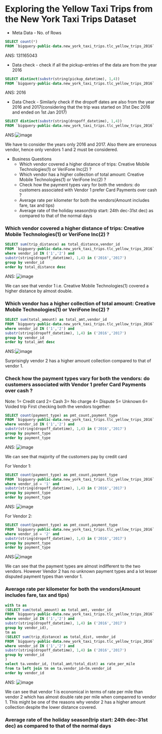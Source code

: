 # Exploring the Yellow Taxi Trips from the New York Taxi Trips Dataset

* Meta Data - No. of Rows
```sql
SELECT count(*)
FROM `bigquery-public-data.new_york_taxi_trips.tlc_yellow_trips_2016`
```
ANS: 131165043

* Data check - check if all the pickup-entries of the data are from the year 2016
```sql
SELECT distinct(substr(string(pickup_datetime), 1,4))
FROM `bigquery-public-data.new_york_taxi_trips.tlc_yellow_trips_2016`
```
ANS: 2016

* Data Check - Similarly check if the dropoff dates are also from the year 2016 and 2017(considering that the trip was started on 31st Dec 2016 and ended on 1st Jan 2017)
```sql
SELECT distinct(substr(string(dropoff_datetime), 1,4))
FROM `bigquery-public-data.new_york_taxi_trips.tlc_yellow_trips_2016`
```
ANS:![image](https://user-images.githubusercontent.com/87647766/127478765-76359d0b-e77b-4bb1-ac15-5dfe08b2a287.png)

We have to consider the years only 2016 and 2017. Also there are erroneous vendor, hence only vendors 1 and 2 must be considered. 

* Business Questions
  *  Which vendor covered a higher distance of trips: Creative Mobile Technologies(1) or VeriFone Inc(2) ?
  *  Which vendor has a higher collection of total amount: Creative Mobile Technologies(1) or VeriFone Inc(2) ?
  *  Check how the payment types vary for both the vendors: do customers associated with Vendor 1 prefer Card Payments over cash ?
  *  Average rate per kilometer for both the vendors(Amount includes fare, tax and tips)
  *  Average rate of the holiday season(trip start: 24th dec-31st dec) as compared to that of the normal days

### Which vendor covered a higher distance of trips: Creative Mobile Technologies(1) or VeriFone Inc(2) ?
```sql
SELECT sum(trip_distance) as total_distance,vendor_id
FROM `bigquery-public-data.new_york_taxi_trips.tlc_yellow_trips_2016`
where vendor_id IN ('1','2') and
substr(string(dropoff_datetime), 1,4) in ('2016','2017')
group by vendor_id
order by total_distance desc
```
ANS: ![image](https://user-images.githubusercontent.com/87647766/127479924-a39f4853-28d1-403d-9ee4-762e4ae225dc.png)

We can see that vendor 1 i.e. Creative Mobile Technologies(1) covered a higher distance by almost double.

### Which vendor has a higher collection of total amount: Creative Mobile Technologies(1) or VeriFone Inc(2) ?
```sql
SELECT sum(total_amount) as total_amt,vendor_id
FROM `bigquery-public-data.new_york_taxi_trips.tlc_yellow_trips_2016`
where vendor_id IN ('1','2') and
substr(string(dropoff_datetime), 1,4) in ('2016','2017')
group by vendor_id
order by total_amt desc
```
ANS:![image](https://user-images.githubusercontent.com/87647766/127480341-063a5589-5f13-4b50-a67f-74ea6202e75a.png)

Surprisingly vendor 2 has a higher amount collection compared to that of vendor 1.

###  Check how the payment types vary for both the vendors: do customers associated with Vendor 1 prefer Card Payments over cash ?
Note:  1= Credit card 2= Cash 3= No charge 4= Dispute 5= Unknown 6= Voided trip
First checking both the vendors together:
```sql
SELECT count(payment_type) as pmt_count,payment_type
FROM `bigquery-public-data.new_york_taxi_trips.tlc_yellow_trips_2016`
where vendor_id IN ('1','2') and
substr(string(dropoff_datetime), 1,4) in ('2016','2017')
group by payment_type
order by payment_type
```
ANS: ![image](https://user-images.githubusercontent.com/87647766/127481257-eb67baa8-6035-45b8-8458-14a5dc17bf4b.png)

We can see that majority of the customers pay by credit card

For Vendor 1:
```sql
SELECT count(payment_type) as pmt_count,payment_type
FROM `bigquery-public-data.new_york_taxi_trips.tlc_yellow_trips_2016`
where vendor_id = '1' and
substr(string(dropoff_datetime), 1,4) in ('2016','2017')
group by payment_type
order by payment_type
```
ANS: ![image](https://user-images.githubusercontent.com/87647766/127481534-a6bc8c4f-76f0-4c11-ac58-b648a12c0fc8.png)

For Vendor 2: 
```sql
SELECT count(payment_type) as pmt_count,payment_type
FROM `bigquery-public-data.new_york_taxi_trips.tlc_yellow_trips_2016`
where vendor_id = '2' and
substr(string(dropoff_datetime), 1,4) in ('2016','2017')
group by payment_type
order by payment_type
```
ANS:![image](https://user-images.githubusercontent.com/87647766/127481907-e566fef6-7a92-4788-ada6-4bdbd0a9594a.png)

We can see that the payment types are almost indifferent to the two vendors. However Vendor 2 has no unknown payment types and a lot lesser disputed payment types than vendor 1.

### Average rate per kilometer for both the vendors(Amount includes fare, tax and tips)
```sql
with ta as
(SELECT sum(total_amount) as total_amt, vendor_id
FROM `bigquery-public-data.new_york_taxi_trips.tlc_yellow_trips_2016`
where vendor_id IN ('1','2') and
substr(string(dropoff_datetime), 1,4) in ('2016','2017')
group by vendor_id),
tm as
(SELECT sum(trip_distance) as total_dist, vendor_id
FROM `bigquery-public-data.new_york_taxi_trips.tlc_yellow_trips_2016`
where vendor_id IN ('1','2') and
substr(string(dropoff_datetime), 1,4) in ('2016','2017')
group by vendor_id
)
select ta.vendor_id, (total_amt/total_dist) as rate_per_mile
from ta left join tm on ta.vendor_id=tm.vendor_id
order by vendor_id
```
ANS: ![image](https://user-images.githubusercontent.com/87647766/127484387-01c75486-51a8-4d82-b0ec-f622b74700d7.png)

We can see that vendor 1 is economical in terms of rate per mile than vendor 2 which has almost double rate per mile when companred to vendor 1. This might be one of the reasons why vendor 2 has a higher amount collection despite the lower distance covered.

### Average rate of the holiday season(trip start: 24th dec-31st dec) as compared to that of the normal days
